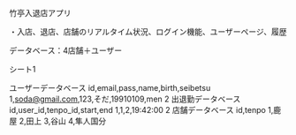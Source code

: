 竹亭入退店アプリ

・入店、退店、店舗のリアルタイム状況、ログイン機能、ユーザーページ、履歴

データベース：4店舗＋ユーザー

シート1


ユーザーデータベース
id,email,pass,name,birth,seibetsu
1,soda@gmail.com,123,そだ,19910109,men
2
出退勤データベース
id,user_id,tenpo_id,start,end
1,1,2,19:42:00
2
店舗データベース
id,tenpo
1,鹿屋
2,田上
3,谷山
4,隼人国分